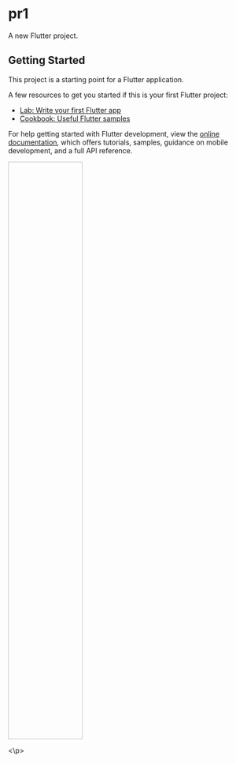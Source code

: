 # pr1

A new Flutter project.

## Getting Started

This project is a starting point for a Flutter application.

A few resources to get you started if this is your first Flutter project:

- [Lab: Write your first Flutter app](https://docs.flutter.dev/get-started/codelab)
- [Cookbook: Useful Flutter samples](https://docs.flutter.dev/cookbook)

For help getting started with Flutter development, view the
[online documentation](https://docs.flutter.dev/), which offers tutorials,
samples, guidance on mobile development, and a full API reference.


<p>

<img scr = https://user-images.githubusercontent.com/120082183/218687403-19330d1e-57ea-4b50-92c8-9d7126ee68fe.png height=30% width=30%>

<\p>
